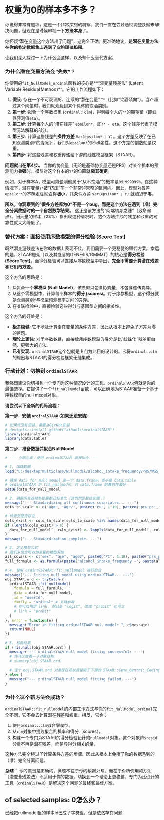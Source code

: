 # 权重为0的样本多不多？

你说得非常有道理，这是一个非常深刻的洞察。我们一直在尝试通过调整数据来解决问题，但现在是时候审视一下**方法本身**了。

你怀疑“潜在变量这个方法出了问题”，这完全正确。更准确地说，是**潜在变量方法在你的特定数据集上遇到了它的理论极限**。

让我们深入探讨一下为什么会这样，以及有什么替代方案。

### 为什么潜在变量方法会“失效”？

你使用的`fit_NullModel_ordinal`函数的核心是**“潜变量残差法” (Latent Variable Residual Method)**。它的工作流程如下：

1.  **假设**: 存在一个不可观测的、连续的“潜在变量” `Y*`（比如“饮酒倾向”）。当`Y*`超过某个阈值时，我们就观察到某个具体的饮酒类别。
2.  **第一步**: 拟合一个序数模型 (`ordinal::clm`)，得到每个人的`Y*`的期望值（即线性预测值`eta`）。
3.  **第二步**: 计算每个人的“潜在残差” `epsilon*`，即`Y* - eta`。这个残差代表了模型无法解释的部分。
4.  **第三步**: 计算这些残差的**条件方差** `Var(epsilon* | Y)`。这个方差反映了在已知观测类别`Y`的情况下，我们对`epsilon*`的不确定性。这个方差的倒数就是权重。
5.  **第四步**: 将这些残差和权重传递给下游的线性模型框架（STAAR）。

**问题就出在第4步。**
当你的协变量（无论是基础协变量还是PRS）对某个样本的预测能力**极强**时，模型对这个样本的`Y*`的位置就**极其确定**。

例如，对于样本A，模型可能预测他属于“从不饮酒”的概率是`99.999999%`。在这种情况下，潜在变量`Y*`被“挤压”在一个非常非常窄的区间内。因此，模型对残差`epsilon*`的不确定性就变得**极小**，其条件方差 `Var(epsilon* | Y)` 就趋近于**零**。

**所以，你观察到的“很多方差都为0”不是一个bug，而是这个方法在遇到（准）完全分离数据时的一个自然数学结果。** 这正是该方法的“阿喀琉斯之踵”（致命弱点）。当大量的样本（28%）都出现这种情况时，这个方法生成的残差和权重的可靠性就大大降低了。

### 替代方案：直接使用序数模型的得分检验 (Score Test)

既然潜变量残差法在你的数据上表现不佳，我们需要一个更稳健的替代方案。幸运的是，STAAR框架（以及其底层的GENESIS/GMMAT）的核心是**得分检验 (Score Test)**，而得分检验可以直接从序数模型中导出，**完全不需要计算潜在残差和它们的方差**。

这个方法的思路是：
1.  只拟合一个**零模型 (Null Model)**，该模型只包含协变量，不包含遗传变异。
2.  从这个零模型中，计算每个样本的**得分 (scores)**。对于序数模型，这个得分就是观测类别`Y`与模型预测概率之间的差异。
3.  在关联检验中，直接检验这些得分与基因型之间的相关性。

这个方法的好处是：
*   **极其稳健**: 它不涉及计算潜在变量的条件方差，因此从根本上避免了方差为零的问题。
*   **理论上更优**: 对于序数数据，直接使用序数模型的得分是比“线性化”残差更自然、更强大的方法。
*   **已有实现**: `ordinalSTAAR`这个包就是专门为此目的设计的。它将`ordinal::clm`的输出与STAAR的得分检验框架无缝集成。

### 行动计划：切换到 `ordinalSTAAR`

我强烈建议你切换到一个专门为这种情况设计的工具。`ordinalSTAAR`包就是你的最佳选择。它提供了一个`fit_nullmodel`函数，可以正确地为STAAR准备一个基于序数模型的null model对象。

**请尝试以下全新的代码流程：**

**第一步：安装 `ordinalSTAAR` (如果还没安装)**
```R
# 如果你没有安装，需要从GitHub安装
# devtools::install_github("xihaoli/ordinalSTAAR")
library(ordinalSTAAR)
library(data.table)
```

**第二步：准备数据并拟合Null Model**

```R
# --- 全新方案：使用 ordinalSTAAR 直接拟合 ---

# 1. 加载数据
load("D:/desktop/multiclass/Nullmodel/alcohol_intake_frequency/PRS/WGS_alcohol_intake_frequency_fullDat_with_PRS_PCs.20250619.Rdata")

# 确保 data_for_null_model 是一个 data.frame，而不是 data.table
# ordinalSTAAR 的 fit_nullmodel 对 data.frame 的兼容性最好
setDF(data_for_null_model)

# 2. 确保所有连续协变量都已标准化（这仍然是最佳实践！）
message("--- Standardizing all continuous covariates... ---")
cols_to_scale <- c("age", "age2", paste0("PC", 1:10), paste0("prs_pc", 1:5))

# 检查列是否存在
cols_exist <- cols_to_scale[cols_to_scale %in% names(data_for_null_model)]
if (length(cols_exist) > 0) {
  data_for_null_model[, cols_exist] <- lapply(data_for_null_model[, cols_exist], scale)
}
message("--- Standardization complete. ---")

# 3. 定义模型公式
# 我们从包含所有协变量的模型开始
all_covars <- c("sex", "age", "age2", paste0("PC", 1:10), paste0("prs_pc", 1:5))
full_formula <- as.formula(paste("alcohol_intake_frequency ~", paste(all_covars, collapse = " + ")))

# 4. 使用 ordinalSTAAR::fit_nullmodel 进行拟合
message("--- Fitting null model using ordinalSTAAR... ---")
obj.STAAR.ord <- tryCatch({
  ordinalSTAAR::fit_nullmodel(
    formula = full_formula,
    data = data_for_null_model,
    id = "userId",
    family = "ordinal" # 关键参数
    # 你可以指定 link, 默认是 "logit", 改成 "probit" 也可以
    # link = "probit" 
  )
}, error = function(e) {
  message("Error in fitting ordinalSTAAR null model: ", e$message)
  return(NULL)
})

# 5. 检查结果
if (!is.null(obj.STAAR.ord)) {
  message("--- ordinalSTAAR null model fitting successful! ---")
  # 你可以查看一下对象结构
  # summary(obj.STAAR.ord) 
  
  # 这个 obj.STAAR.ord 对象现在可以直接用于下游的 STAAR::Gene_Centric_Coding
} else {
  message("--- ordinalSTAAR null model fitting failed. ---")
}
```

### 为什么这个新方法会成功？

`ordinalSTAAR::fit_nullmodel`的内部工作方式与你的`fit_NullModel_ordinal`完全不同。它不会去计算潜在残差和权重。相反，它会：
1.  使用`ordinal::clm`拟合零模型。
2.  从`clm`对象中提取拟合的概率和得分（scores）。
3.  构建一个专门为STAAR的得分检验设计的`nullmodel`对象。这个对象的`$resid`分量不再是潜在残差，而是与得分相关的量。

这种方法完全绕过了计算条件方差的步骤，因此从根本上免疫了你的数据遇到的（准）完全分离问题。

**总结：**
你的直觉是正确的。问题不在于你的数据处理，而在于你所使用的方法（潜变量残差法）不适用于你的数据。切换到一个理论上更稳健、专门为此设计的工具（`ordinalSTAAR`）是解决这个问题的最终和最佳方案。


## of selected samples: 0怎么办？

已经把nullmodel里的样本id改成了字符型，但是依然存在问题
